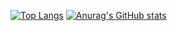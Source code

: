 [![Top Langs](https://github-readme-stats.vercel.app/api/top-langs/?username=siryul&layout=compact)](https://github.com/anuraghazra/github-readme-stats)
[![Anurag's GitHub stats](https://github-readme-stats.vercel.app/api?username=siryul&hide=stars,commits)](https://github.com/anuraghazra/github-readme-stats)
